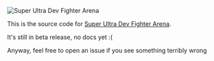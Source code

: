 ![Super Ultra Dev Fighter Arena](https://sudfa.eleet.dev/static/media/full_logo.07a661ac.png)

This is the source code for [Super Ultra Dev Fighter Arena](https://sudfa.eleet.dev).

It's still in beta release, no docs yet :( 

Anyway, feel free to open an issue if you see something terribly wrong

